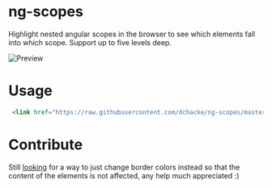 ng-scopes
=========

Highlight nested angular scopes in the browser to see which elements fall into which scope. Support up to five levels deep.

![Preview](http://oi62.tinypic.com/9i8bqq.jpg)

Usage
=====

```html
 <link href="https://raw.githubusercontent.com/dchacke/ng-scopes/master/main.css" media="all" rel="stylesheet" />
```

Contribute
==========

Still [looking](http://stackoverflow.com/questions/25707460/css-the-deeper-the-level-the-darker-the-color?noredirect=1#comment40184570_25707460) for a way to just change border colors instead so that the content of the elements is not affected, any help much appreciated :)
